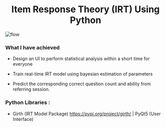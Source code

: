 <h1 align="center"> Item Response Theory (IRT) Using Python </h1>

<img src="https://github.com/OuOLeaf/Testing_Equalization/blob/main/readme-gif/IRT_demo.gif" alt = "flow"/>

### What I have achieved

- Design an UI to perform statistical analysis within a short time for everyone 

- Train real-time IRT model using bayesian estimation of parameters

- Predict the corresponding correct question count and ability from referring session.

### Python Libraries : 
- Girth (IRT Model Package) https://pypi.org/project/girth/ | PyQt5 (User Interface) 




